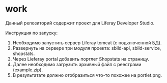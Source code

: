 # work
Данный репозиторий содержит проект для Liferay Developer Studio.

Инструкция по запуску:
1) Необходимо запустить сервер Liferay tomcat (с подключенной БД).
2) Развернуть на сервере три модуля проекта: sbild-api, sbild-service, shopstats.
3) Через Lieferay portal добавить портлет Shopstats на страницу.
4) Далее необходимо загрузить архивный файл с реестрами (example.zip).
5) В результатате должно отобразиться что-то похожее на portlet.png.
